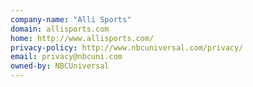 ```yaml
---
company-name: "Alli Sports"
domain: allisports.com
home: http://www.allisports.com/
privacy-policy: http://www.nbcuniversal.com/privacy/
email: privacy@nbcuni.com
owned-by: NBCUniversal
---
```




